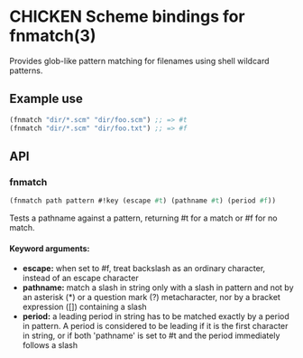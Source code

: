# CHICKEN Scheme bindings for fnmatch(3)

Provides glob-like pattern matching for filenames using shell wildcard
patterns.

## Example use

```scheme
(fnmatch "dir/*.scm" "dir/foo.scm") ;; => #t
(fnmatch "dir/*.scm" "dir/foo.txt") ;; => #f
```

## API

### fnmatch

```scheme
(fnmatch path pattern #!key (escape #t) (pathname #t) (period #f))
```

Tests a pathname against a pattern, returning #t for a match or #f for
no match.

#### Keyword arguments:

- __escape:__ when set to #f, treat backslash as an ordinary character, instead
              of an escape character
- __pathname:__ match a slash in string only with a slash in pattern and not by
                an asterisk (*) or a question mark (?) metacharacter, nor by a
                bracket expression ([]) containing a slash
- __period:__ a leading period in string has to be matched exactly by a period
              in pattern. A period is considered to be leading if it is the
              first character in string, or if both 'pathname' is set to #t
              and the period immediately follows a slash
